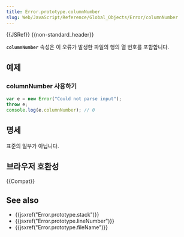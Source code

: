 ```yaml
---
title: Error.prototype.columnNumber
slug: Web/JavaScript/Reference/Global_Objects/Error/columnNumber
---
```


{{JSRef}} {{non-standard_header}}

**`columnNumber`** 속성은 이 오류가 발생한 파일의 행의 열 번호를 포함합니다.

## 예제

### columnNumber 사용하기

```js
var e = new Error("Could not parse input");
throw e;
console.log(e.columnNumber); // 0
```

## 명세

표준의 일부가 아닙니다.

## 브라우저 호환성

{{Compat}}

## See also

- {{jsxref("Error.prototype.stack")}}
- {{jsxref("Error.prototype.lineNumber")}}
- {{jsxref("Error.prototype.fileName")}}
